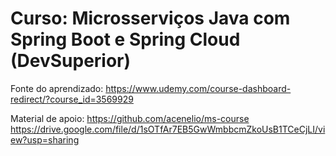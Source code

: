 # Curso: Microsserviços Java com Spring Boot e Spring Cloud (DevSuperior)

Fonte do aprendizado: https://www.udemy.com/course-dashboard-redirect/?course_id=3569929

Material de apoio:
https://github.com/acenelio/ms-course
https://drive.google.com/file/d/1sOTfAr7EB5GwWmbbcmZkoUsB1TCeCjLI/view?usp=sharing
